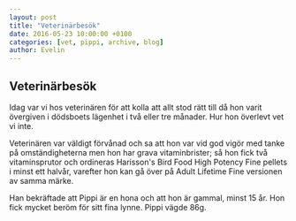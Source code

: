 ```yaml
---
layout: post
title: "Veterinärbesök"
date: 2016-05-23 10:00:00 +0100
categories: [vet, pippi, archive, blog]
author: Evelin
---
```


## Veterinärbesök

Idag var vi hos veterinären för att kolla att allt stod rätt till då hon varit övergiven i dödsboets lägenhet i två eller tre månader. Hur hon överlevt vet vi inte. 

Veterinären var väldigt förvånad och sa att hon var vid god vigör med tanke på omständigheterna men hon har grava vitaminbrister; så hon fick två vitaminsprutor och ordineras Harisson's Bird Food High Potency Fine pellets i minst ett halvår, varefter hon kan gå över på Adult Lifetime Fine versionen av samma märke. 

Han bekräftade att Pippi är en hona och att hon är gammal, minst 15 år. Hon fick mycket beröm för sitt fina lynne. Pippi vägde 86g.